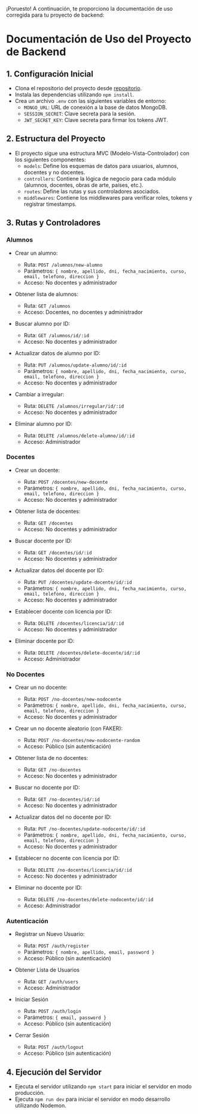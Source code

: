 ¡Poruesto! A continuación, te proporciono la documentación de uso corregida para tu proyecto de backend:

# Documentación de Uso del Proyecto de Backend

## 1. Configuración Inicial

- Clona el repositorio del proyecto desde [repositorio](https://github.com/tu-repositorio).
- Instala las dependencias utilizando `npm install`.
- Crea un archivo `.env` con las siguientes variables de entorno:
    - `MONGO_URL`: URL de conexión a la base de datos MongoDB.
    - `SESSION_SECRET`: Clave secreta para la sesión.
    - `JWT_SECRET_KEY`: Clave secreta para firmar los tokens JWT.

## 2. Estructura del Proyecto

- El proyecto sigue una estructura MVC (Modelo-Vista-Controlador) con los siguientes componentes:
    - `models`: Define los esquemas de datos para usuarios, alumnos, docentes y no docentes.
    - `controllers`: Contiene la lógica de negocio para cada módulo (alumnos, docentes, obras de arte, países, etc.).
    - `routes`: Define las rutas y sus controladores asociados.
    - `middlewares`: Contiene los middlewares para verificar roles, tokens y registrar timestamps.

## 3. Rutas y Controladores

### Alumnos

- Crear un alumno:
    - Ruta: `POST /alumnos/new-alumno`
    - Parámetros: `{ nombre, apellido, dni, fecha_nacimiento, curso, email, telefono, direccion }`
    - Acceso: No docentes y administrador

- Obtener lista de alumnos:
    - Ruta: `GET /alumnos`
    - Acceso: Docentes, no docentes y administrador

- Buscar alumno por ID:
    - Ruta: `GET /alumnos/id/:id`
    - Acceso: No docentes y administrador

- Actualizar datos de alumno por ID:
    - Ruta: `PUT /alumnos/update-alumno/id/:id`
    - Parámetros: `{ nombre, apellido, dni, fecha_nacimiento, curso, email, telefono, direccion }`
    - Acceso: No docentes y administrador

- Cambiar a irregular:
    - Ruta: `DELETE /alumnos/irregular/id/:id`
    - Acceso: No docentes y administrador

- Eliminar alumno por ID:
    - Ruta: `DELETE /alumnos/delete-alumno/id/:id`
    - Acceso: Administrador

### Docentes

- Crear un docente:
    - Ruta: `POST /docentes/new-docente`
    - Parámetros: `{ nombre, apellido, dni, fecha_nacimiento, curso, email, telefono, direccion }`
    - Acceso: No docentes y administrador

- Obtener lista de docentes:
    - Ruta: `GET /docentes`
    - Acceso: No docentes y administrador

- Buscar docente por ID:
    - Ruta: `GET /docentes/id/:id`
    - Acceso: No docentes y administrador

- Actualizar datos del docente por ID:
    - Ruta: `PUT /docentes/update-docente/id/:id`
    - Parámetros: `{ nombre, apellido, dni, fecha_nacimiento, curso, email, telefono, direccion }`
    - Acceso: No docentes y administrador

- Establecer docente con licencia por ID:
    - Ruta: `DELETE /docentes/licencia/id/:id`
    - Acceso: No docentes y administrador

- Eliminar docente por ID:
    - Ruta: `DELETE /docentes/delete-docente/id/:id`
    - Acceso: Administrador

### No Docentes

- Crear un no docente:
    - Ruta: `POST /no-docentes/new-nodocente`
    - Parámetros: `{ nombre, apellido, dni, fecha_nacimiento, curso, email, telefono, direccion }`
    - Acceso: No docentes y administrador

- Crear un no docente aleatorio (con FAKER):
    - Ruta: `POST /no-docentes/new-nodocente-random`
    - Acceso: Público (sin autenticación)

- Obtener lista de no docentes:
    - Ruta: `GET /no-docentes`
    - Acceso: No docentes y administrador

- Buscar no docente por ID:
    - Ruta: `GET /no-docentes/id/:id`
    - Acceso: No docentes y administrador

- Actualizar datos del no docente por ID:
    - Ruta: `PUT /no-docentes/update-nodocente/id/:id`
    - Parámetros: `{ nombre, apellido, dni, fecha_nacimiento, curso, email, telefono, direccion }`
    - Acceso: No docentes y administrador

- Establecer no docente con licencia por ID:
    - Ruta: `DELETE /no-docentes/licencia/id/:id`
    - Acceso: No docentes y administrador

- Eliminar no docente por ID:
    - Ruta: `DELETE /no-docentes/delete-nodocente/id/:id`
    - Acceso: Administrador


### Autenticación

- Registrar un Nuevo Usuario:
    - Ruta: `POST /auth/register`
    - Parámetros: `{ nombre, apellido, email, password }`
    - Acceso: Público (sin autenticación)

- Obtener Lista de Usuarios
    - Ruta: `GET /auth/users`
    - Acceso: Administrador

- Iniciar Sesión
    - Ruta: `POST /auth/login`
    - Parámetros: `{ email, password }`
    - Acceso: Público (sin autenticación)

- Cerrar Sesión
    - Ruta: `POST /auth/logout`
    - Acceso: Público (sin autenticación)

## 4. Ejecución del Servidor

- Ejecuta el servidor utilizando `npm start` para iniciar el servidor en modo producción.
- Ejecuta `npm run dev` para iniciar el servidor en modo desarrollo utilizando Nodemon.


